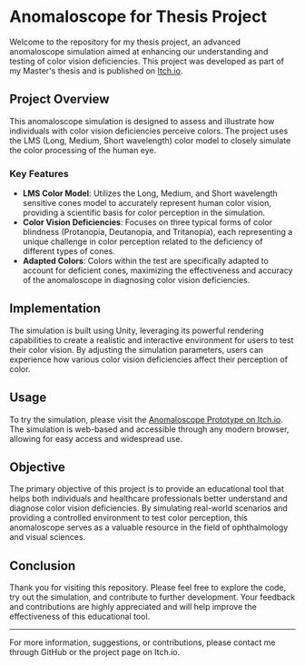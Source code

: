 # Anomaloscope for Thesis Project

Welcome to the repository for my thesis project, an advanced anomaloscope simulation aimed at enhancing our understanding and testing of color vision deficiencies. This project was developed as part of my Master's thesis and is published on [Itch.io](https://alexandro458.itch.io/prototipo-anomaloscopio).

## Project Overview

This anomaloscope simulation is designed to assess and illustrate how individuals with color vision deficiencies perceive colors. The project uses the LMS (Long, Medium, Short wavelength) color model to closely simulate the color processing of the human eye.

### Key Features

- **LMS Color Model**: Utilizes the Long, Medium, and Short wavelength sensitive cones model to accurately represent human color vision, providing a scientific basis for color perception in the simulation.
- **Color Vision Deficiencies**: Focuses on three typical forms of color blindness (Protanopia, Deutanopia, and Tritanopia), each representing a unique challenge in color perception related to the deficiency of different types of cones.
- **Adapted Colors**: Colors within the test are specifically adapted to account for deficient cones, maximizing the effectiveness and accuracy of the anomaloscope in diagnosing color vision deficiencies.

## Implementation

The simulation is built using Unity, leveraging its powerful rendering capabilities to create a realistic and interactive environment for users to test their color vision. By adjusting the simulation parameters, users can experience how various color vision deficiencies affect their perception of color.

## Usage

To try the simulation, please visit the [Anomaloscope Prototype on Itch.io](https://alexandro458.itch.io/prototipo-anomaloscopio). The simulation is web-based and accessible through any modern browser, allowing for easy access and widespread use.

## Objective

The primary objective of this project is to provide an educational tool that helps both individuals and healthcare professionals better understand and diagnose color vision deficiencies. By simulating real-world scenarios and providing a controlled environment to test color perception, this anomaloscope serves as a valuable resource in the field of ophthalmology and visual sciences.

## Conclusion

Thank you for visiting this repository. Please feel free to explore the code, try out the simulation, and contribute to further development. Your feedback and contributions are highly appreciated and will help improve the effectiveness of this educational tool.

---

For more information, suggestions, or contributions, please contact me through GitHub or the project page on Itch.io.


